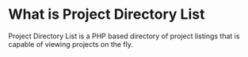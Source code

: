 # What is Project Directory List
Project Directory List is a PHP based directory of project listings that is capable of viewing projects on the fly.
